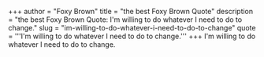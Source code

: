+++
author = "Foxy Brown"
title = "the best Foxy Brown Quote"
description = "the best Foxy Brown Quote: I'm willing to do whatever I need to do to change."
slug = "im-willing-to-do-whatever-i-need-to-do-to-change"
quote = '''I'm willing to do whatever I need to do to change.'''
+++
I'm willing to do whatever I need to do to change.
